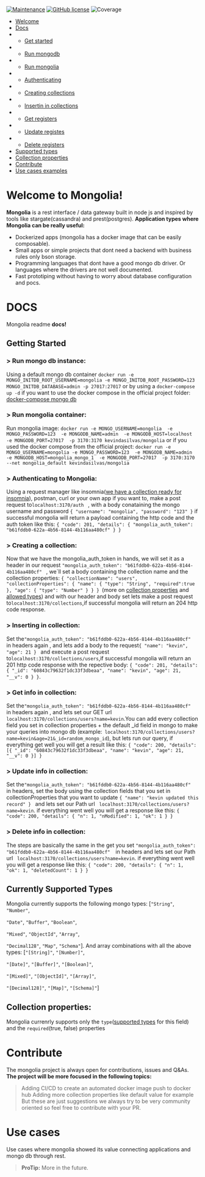 [![Maintenance](https://img.shields.io/badge/Maintained%3F-yes-green.svg)](https://GitHub.com/Naereen/StrapDown.js/graphs/commit-activity) 
[![GitHub license](https://img.shields.io/github/license/Naereen/StrapDown.js.svg)](https://github.com/Naereen/StrapDown.js/blob/master/LICENSE)
![Coverage](https://img.shields.io/badge/coverage-91%25-brightgreen)
 
 - [Welcome](https://github.com/KevinDaSilvaS/mongolia#welcome-to-mongolia)
 - [Docs](https://github.com/KevinDaSilvaS/mongolia/blob/main/README.md#docs)
 - 	- [Get started](https://github.com/KevinDaSilvaS/mongolia#getting-started)
 - 	- [Run mongodb](https://github.com/KevinDaSilvaS/mongolia#-run-mongo-db-instance)
 - 	- [Run mongolia](https://github.com/KevinDaSilvaS/mongolia#-run-mongolia-container)
 - 	- [Authenticating](https://github.com/KevinDaSilvaS/mongolia#-authenticating-to-mongolia)
 - 	- [Creating collections](https://github.com/KevinDaSilvaS/mongolia#-creating-a-collection)
 - 	- [Insertin in collections](https://github.com/KevinDaSilvaS/mongolia#-inserting-in-collection)
 - 	- [Get registers](https://github.com/KevinDaSilvaS/mongolia#-get-info-in-collection)
 - 	- [Update registes](https://github.com/KevinDaSilvaS/mongolia#-update-info-in-collection)
 - 	- [Delete registers](https://github.com/KevinDaSilvaS/mongolia#-delete-info-in-collection)
 - [Supported types](https://github.com/KevinDaSilvaS/mongolia#currently-supported-types)
 - [Collection properties](https://github.com/KevinDaSilvaS/mongolia#collection-properties)
 - [Contribute](https://github.com/KevinDaSilvaS/mongolia#contribute)
 - [Use cases examples](https://github.com/KevinDaSilvaS/mongolia#use-cases)
# Welcome to Mongolia!
**Mongolia** is a rest interface / data gateway built in node js and inspired by tools like stargate(cassandra) and prest(postgres).
  **Application types where Mongolia can be really useful:**
 - Dockerized apps (mongolia has a docker image that can be easily composable).
 - Small apps or simple projects that dont need a backend with business rules only bson storage.
 - Programming languages that dont have a good mongo db driver. Or languages where the drivers are not well documented.
 - Fast prototiping without having to worry about database configuration and pocs.

# DOCS

Mongolia readme **docs!**

## Getting Started

### > Run mongo db instance:
Using a default mongo db container  ``docker run -e MONGO_INITDB_ROOT_USERNAME=mongolia -e MONGO_INITDB_ROOT_PASSWORD=123 MONGO_INITDB_DATABASE=admin -p 27017:27017`` or by using a ``docker-compose up -d`` if you want to use the docker compose in the official project folder: [docker-compose mongo db](https://github.com/KevinDaSilvaS/mongolia/blob/main/docker-compose.yml)

### > Run mongolia container:
Run mongolia image: ``docker run -e MONGO_USERNAME=mongolia 
    -e MONGO_PASSWORD=123 
    -e MONGODB_NAME=admin 
    -e MONGODB_HOST=localhost 
    -e MONGODB_PORT=27017 
    -p 3170:3170 kevindasilvas/mongolia`` 
    or if you used the docker compose from the official project:
    ``docker run -e MONGO_USERNAME=mongolia
    -e MONGO_PASSWORD=123 
    -e MONGODB_NAME=admin 
    -e MONGODB_HOST=mongolia_mongo_1 
    -e MONGODB_PORT=27017 
    -p 3170:3170 --net mongolia_default kevindasilvas/mongolia
    ``
### > Authenticating to Mongolia:
Using a request manager like insomnia([we have a collection ready for insomnia](https://github.com/KevinDaSilvaS/mongolia/blob/main/collections/insomnia/mongolia_2021-04-23.json)), postman, curl or your own app if you want to, make a post request to``localhost:3170/auth `` , with a body conataining the mongo username and password ``{
	"username": "mongolia",
	"password": "123"
}`` if successful mongolia will return a payload containing the http code and the auth token like this: ``{
  "code": 201,
  "details": {
    "mongolia_auth_token": "b61fddb0-622a-4b56-8144-4b116aa480cf"
  }
}
``

### > Creating a collection:
Now that we have the mongolia_auth_token in hands, we will set it as a header in our request ``"mongolia_auth_token": "b61fddb0-622a-4b56-8144-4b116aa480cf"
`` , we´ll set a body containing the collection name and the collection properties: ``{
 "collectionName": "users",
	"collectionProperties": {
		"name": {
			"type": "String",
			"required":true
		},
		"age": {
			"type": "Number"
		}
	}
}
``(more on [collection properties](https://github.com/KevinDaSilvaS/mongolia#collection-properties) and [allowed types](https://github.com/KevinDaSilvaS/mongolia#currently-supported-types)) and with our header and body set lets make a post request to``localhost:3170/collections``,if successful mongolia will return an 204 http code response.

### > Inserting in collection:
Set the``"mongolia_auth_token": "b61fddb0-622a-4b56-8144-4b116aa480cf" 
``in headers again , and lets add a body to the request``{
		"name": "kevin",
		"age": 21
}
`` and execute a post request to``localhost:3170/collections/users``,if successful mongolia will return an 201 http code response with the repective body: ``{
  "code": 201,
  "details": {
    "_id": "60843c79632f1dc33f3dbeaa",
    "name": "kevin",
    "age": 21,
    "__v": 0
  }
}``.

### > Get info in collection:
Set the``"mongolia_auth_token": "b61fddb0-622a-4b56-8144-4b116aa480cf" 
``in headers again , and lets set our GET url `` localhost:3170/collections/users?name=kevin``.You can add every collection field you set in collection properties + the default _id field in mongo to make your queries into mongo db (example:`` localhost:3170/collections/users?name=kevin&age=21&_id=random_mongo_id``), but lets run our query, if everything get well you will get a result like this: ``{
  "code": 200,
  "details": [{
  "_id": "60843c79632f1dc33f3dbeaa",
    "name": "kevin",
    "age": 21,
    "__v": 0
  }]
}``

### > Update info in collection:
Set the``"mongolia_auth_token": "b61fddb0-622a-4b56-8144-4b116aa480cf" 
``in headers, set the body using the collection fields that you set in collectionProperties that you want to update  ``{
		"name": "kevin updated this record"
}
`` and lets set our Path url `` localhost:3170/collections/users?name=kevin``. if everything went well you will get a response like this: ``{
  "code": 200,
  "details": {
    "n": 1,
    "nModified": 1,
    "ok": 1
  }
}``

### > Delete info in collection:
The steps are basically the same in the get you set ``"mongolia_auth_token": "b61fddb0-622a-4b56-8144-4b116aa480cf" 
``in headers and lets set our Path url `` localhost:3170/collections/users?name=kevin``. if everything went well you will get a response like this: ``{
  "code": 200,
  "details": {
    "n": 1,
    "ok": 1,
    "deletedCount": 1
  }
}``

## Currently Supported Types

Mongolia currently supports the following mongo types: [``"String"``, ``"Number"``,

``"Date"``, ``"Buffer"``, ``"Boolean"``,

``"Mixed"``, ``"ObjectId"``, ``"Array"``,

``"Decimal128"``, ``"Map"``, ``"Schema"``]. And array combinations with all the above types:  [``"[String]"``, ``"[Number]"``,

``"[Date]"``, ``"[Buffer]"``, ``"[Boolean]"``,

``"[Mixed]"``, ``"[ObjectId]"``, ``"[Array]"``,

``"[Decimal128]"``, ``"[Map]"``, ``"[Schema]"``]

## Collection properties:

Mongolia currenrly supports only the ``type``([supported types](https://github.com/KevinDaSilvaS/mongolia#currently-supported-types) for this field) and the ``required``(true, false) properties

# Contribute

The mongolia project is always open for contributions, issues and Q&As.
**The project will be more focused in the following topics:**
> Adding CI/CD to create an automated docker image push to docker hub
> Adding more collection properties like default value for example
But these are just suggestions we always try to be very community oriented so feel free to contribute with your PR.

# Use cases

Use cases where mongolia showed its value connecting applications and mongo db through rest.

> **ProTip:** More in the future.



